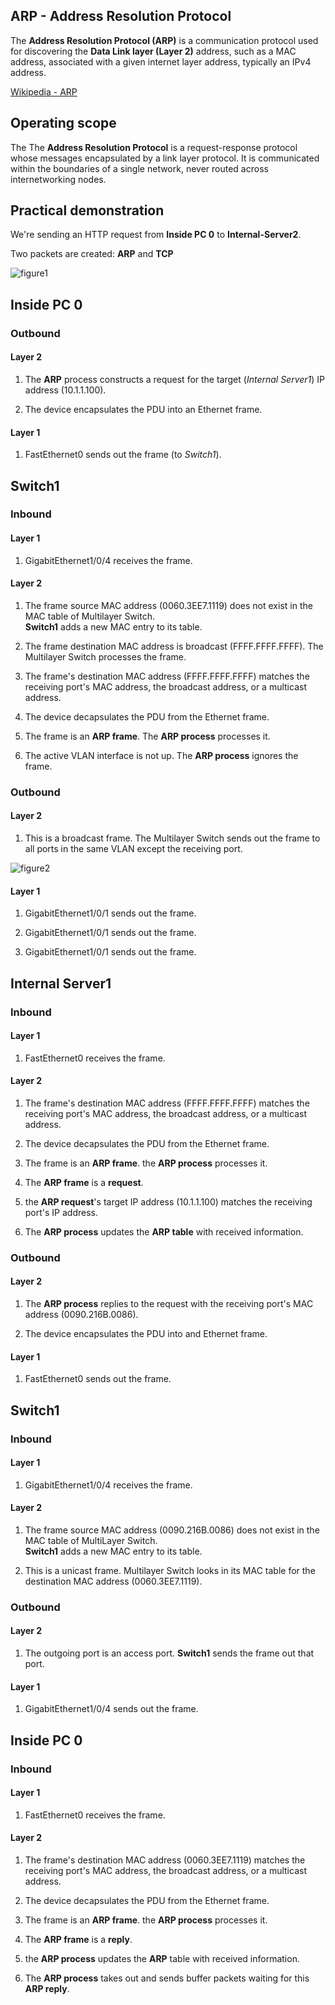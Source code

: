 ## ARP - Address Resolution Protocol

The **Address Resolution Protocol (ARP)** is a communication protocol used for discovering the **Data Link layer (Layer 2)** address, such as a MAC address, associated with a given internet layer address, typically an IPv4 address.

[Wikipedia - ARP](https://en.wikipedia.org/wiki/Address_Resolution_Protocol)

## Operating scope

The The **Address Resolution Protocol** is a request-response protocol whose messages encapsulated by a link layer protocol. It is communicated within the boundaries of a single network, never routed across internetworking nodes.

## Practical demonstration

We're sending an HTTP request from **Inside PC 0** to **Internal-Server2**.

Two packets are created: **ARP** and **TCP**

![figure1](https://www.dropbox.com/s/rsgh6dahdrkqak6/arp1.png?dl=1)

## Inside PC 0

### Outbound

#### Layer 2

1. The **ARP** process constructs a request for the target (_Internal Server1_) IP address (10.1.1.100).

2. The device encapsulates the PDU into an Ethernet frame.

#### Layer 1

1. FastEthernet0 sends out the frame (to _Switch1_).

## Switch1

### Inbound

#### Layer 1

1. GigabitEthernet1/0/4 receives the frame.

#### Layer 2

1. The frame source MAC address (0060.3EE7.1119) does not exist in the MAC table of Multilayer Switch.<br>**Switch1** adds a new MAC entry to its table.

2. The frame destination MAC address is broadcast (FFFF.FFFF.FFFF). The Multilayer Switch processes the frame.

3. The frame's destination MAC address (FFFF.FFFF.FFFF) matches the receiving port's MAC address, the broadcast address, or a multicast address.

4. The device decapsulates the PDU from the Ethernet frame.

5. The frame is an **ARP frame**. The **ARP process** processes it.

6. The active VLAN interface is not up. The **ARP process** ignores the frame.

### Outbound

#### Layer 2

1. This is a broadcast frame. The Multilayer Switch sends out the frame to all ports in the same VLAN except the receiving port.

![figure2](https://www.dropbox.com/s/nzcsyrupaqzjt6l/pdu_outbound.png?dl=1)

#### Layer 1

1. GigabitEthernet1/0/1 sends out the frame.

2. GigabitEthernet1/0/1 sends out the frame.

3. GigabitEthernet1/0/1 sends out the frame.

## Internal Server1

### Inbound

#### Layer 1

1. FastEthernet0 receives the frame.

#### Layer 2

1. The frame's destination MAC address (FFFF.FFFF.FFFF) matches the receiving port's MAC address, the broadcast address, or a multicast address.

2. The device decapsulates the PDU from the Ethernet frame.

3. The frame is an **ARP frame**. the **ARP process** processes it.

4. The **ARP frame** is a **request**.

5. the **ARP request**'s target IP address (10.1.1.100) matches the receiving port's IP address.

6. The **ARP process** updates the **ARP table** with received information.

### Outbound

#### Layer 2

1. The **ARP process** replies to the request with the receiving port's MAC address (0090.216B.0086).

2. The device encapsulates the PDU into and Ethernet frame.

#### Layer 1

1. FastEthernet0 sends out the frame.

## Switch1

### Inbound

#### Layer 1

1. GigabitEthernet1/0/4 receives the frame.

#### Layer 2

1. The frame source MAC address (0090.216B.0086) does not exist in the MAC table of MultiLayer Switch.<br>**Switch1** adds a new MAC entry to its table.

2. This is a unicast frame. Multilayer Switch looks in its MAC table for the destination MAC address (0060.3EE7.1119).

### Outbound

#### Layer 2

1. The outgoing port is an access port. **Switch1** sends the frame out that port.

#### Layer 1

1. GigabitEthernet1/0/4 sends out the frame.

## Inside PC 0

### Inbound

#### Layer 1

1. FastEthernet0 receives the frame.

#### Layer 2

1. The frame's destination MAC address (0060.3EE7.1119) matches the receiving port's MAC address, the broadcast address, or a multicast address.

2. The device decapsulates the PDU from the Ethernet frame.

3. The frame is an **ARP frame**. the **ARP process** processes it.

4. The **ARP frame** is a **reply**.

5. the **ARP process** updates the **ARP** table with received information.

6. The **ARP process** takes out and sends buffer packets waiting for this **ARP reply**.
